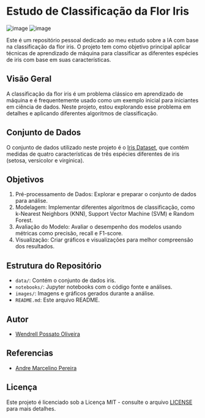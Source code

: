 # Estudo de Classificação da Flor Iris

![image](https://github.com/wendrellBr/IA_IrisStudy/assets/90914846/99f53d74-3804-4be7-bebc-62e376e065c2)
![image](https://github.com/wendrellBr/IA_IrisStudy/assets/90914846/e1a0465d-cd31-44e7-8b30-9f1709a88eea)






Este é um repositório pessoal dedicado ao meu estudo sobre a IA com base na classificação da flor iris. O projeto tem como objetivo principal aplicar técnicas de aprendizado de máquina para classificar as diferentes espécies de iris com base em suas características.

## Visão Geral

A classificação da flor iris é um problema clássico em aprendizado de máquina e é frequentemente usado como um exemplo inicial para iniciantes em ciência de dados. Neste projeto, estou explorando esse problema em detalhes e aplicando diferentes algoritmos de classificação.

## Conjunto de Dados

O conjunto de dados utilizado neste projeto é o [Iris Dataset](https://archive.ics.uci.edu/ml/datasets/iris), que contém medidas de quatro características de três espécies diferentes de iris (setosa, versicolor e virginica).

## Objetivos

1. Pré-processamento de Dados: Explorar e preparar o conjunto de dados para análise.
2. Modelagem: Implementar diferentes algoritmos de classificação, como k-Nearest Neighbors (KNN), Support Vector Machine (SVM) e Random Forest.
3. Avaliação do Modelo: Avaliar o desempenho dos modelos usando métricas como precisão, recall e F1-score.
4. Visualização: Criar gráficos e visualizações para melhor compreensão dos resultados.

## Estrutura do Repositório

- `data/`: Contém o conjunto de dados iris.
- `notebooks/`: Jupyter notebooks com o código fonte e análises.
- `images/`: Imagens e gráficos gerados durante a análise.
- `README.md`: Este arquivo README.

## Autor

- [Wendrell Possato Oliveira](https://github.com/wendrellBr)

## Referencias

- [Andre Marcelino Pereira](https://github.com/)

## Licença

Este projeto é licenciado sob a Licença MIT - consulte o arquivo [LICENSE](LICENSE) para mais detalhes.
